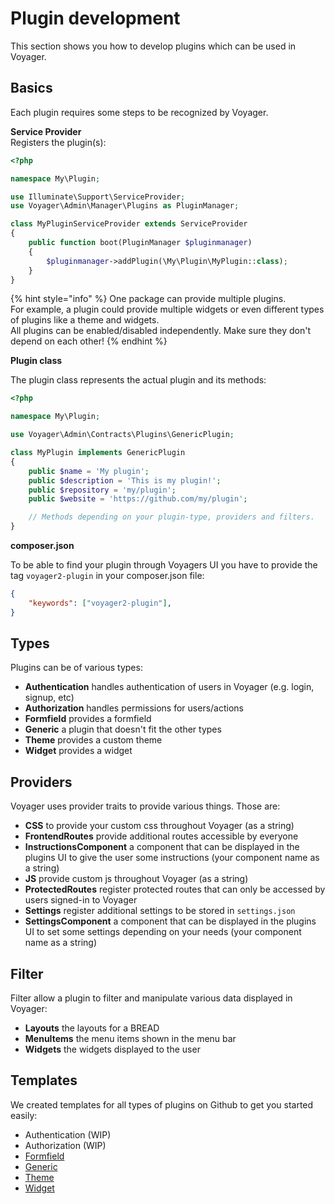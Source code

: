 # Plugin development

This section shows you how to develop plugins which can be used in Voyager.

## Basics

Each plugin requires some steps to be recognized by Voyager.  


**Service Provider**  
Registers the plugin(s):

```php
<?php

namespace My\Plugin;

use Illuminate\Support\ServiceProvider;
use Voyager\Admin\Manager\Plugins as PluginManager;

class MyPluginServiceProvider extends ServiceProvider
{
    public function boot(PluginManager $pluginmanager)
    {
        $pluginmanager->addPlugin(\My\Plugin\MyPlugin::class);
    }
}
```

{% hint style="info" %}
One package can provide multiple plugins.  
For example, a plugin could provide multiple widgets or even different types of plugins like a theme and widgets.  
All plugins can be enabled/disabled independently. Make sure they don't depend on each other!
{% endhint %}

**Plugin class**

The plugin class represents the actual plugin and its methods:

```php
<?php

namespace My\Plugin;

use Voyager\Admin\Contracts\Plugins\GenericPlugin;

class MyPlugin implements GenericPlugin
{
    public $name = 'My plugin';
    public $description = 'This is my plugin!';
    public $repository = 'my/plugin';
    public $website = 'https://github.com/my/plugin';

    // Methods depending on your plugin-type, providers and filters.
}
```

**composer.json**

To be able to find your plugin through Voyagers UI you have to provide the tag `voyager2-plugin` in your composer.json file:

```json
{
    "keywords": ["voyager2-plugin"],
}
```

## Types

Plugins can be of various types:

- **Authentication** handles authentication of users in Voyager (e.g. login, signup, etc)
- **Authorization** handles permissions for users/actions
- **Formfield** provides a formfield
- **Generic** a plugin that doesn't fit the other types
- **Theme** provides a custom theme
- **Widget** provides a widget

## Providers

Voyager uses provider traits to provide various things. 
Those are:

- **CSS** to provide your custom css throughout Voyager (as a string)
- **FrontendRoutes** provide additional routes accessible by everyone
- **InstructionsComponent** a component that can be displayed in the plugins UI to give the user some instructions (your component name as a string)
- **JS** provide custom js throughout Voyager (as a string)
- **ProtectedRoutes** register protected routes that can only be accessed by users signed-in to Voyager
- **Settings** register additional settings to be stored in `settings.json`
- **SettingsComponent** a component that can be displayed in the plugins UI to set some settings depending on your needs (your component name as a string)

## Filter

Filter allow a plugin to filter and manipulate various data displayed in Voyager:

- **Layouts** the layouts for a BREAD
- **MenuItems** the menu items shown in the menu bar
- **Widgets** the widgets displayed to the user

## Templates

We created templates for all types of plugins on Github to get you started easily:
- Authentication (WIP)
- Authorization (WIP)
- [Formfield](https://github.com/voyager-admin/formfield-boilerplate)
- [Generic](https://github.com/voyager-admin/generic-boilerplate)
- [Theme](https://github.com/voyager-admin/theme-boilerplate)
- [Widget](https://github.com/voyager-admin/widget-boilerplate)